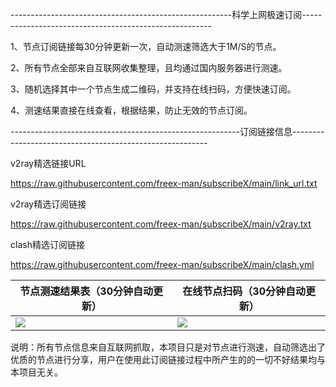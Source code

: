 -------------------------------------------------------科学上网极速订阅-------------------------------------------------------

1、节点订阅链接每30分钟更新一次，自动测速筛选大于1M/S的节点。

2、所有节点全部来自互联网收集整理，且均通过国内服务器进行测速。

3、随机选择其中一个节点生成二维码，并支持在线扫码，方便快速订阅。

4、测速结果直接在线查看，根据结果，防止无效的节点订阅。

---------------------------------------------------------订阅链接信息---------------------------------------------------------

v2ray精选链接URL

https://raw.githubusercontent.com/freex-man/subscribeX/main/link_url.txt


v2ray精选订阅链接

https://raw.githubusercontent.com/freex-man/subscribeX/main/v2ray.txt


clash精选订阅链接

https://raw.githubusercontent.com/freex-man/subscribeX/main/clash.yml


|节点测速结果表（30分钟自动更新）|在线节点扫码（30分钟自动更新）|
|---------------------------------------------|---------------------------------------------|
|<img src="https://raw.githubusercontent.com/freex-man/subscribeX/main/speed.png"/>|<img src="https://raw.githubusercontent.com/freex-man/subscribeX/main/qrcode.png">|

说明：所有节点信息来自互联网抓取，本项目只是对节点进行测速，自动筛选出了优质的节点进行分享，用户在使用此订阅链接过程中所产生的的一切不好结果均与本项目无关。


